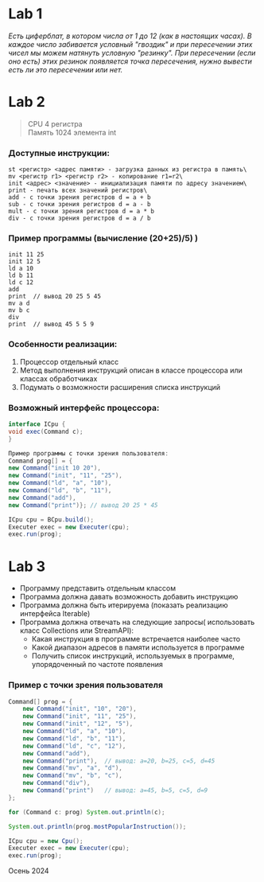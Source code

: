 # Lab 1

*Есть циферблат, в котором числа от 1 до 12 (как в настоящих часах).
В каждое число забивается условный "гвоздик" и при пересечении этих чисел мы можем
натянуть условную "резинку". При пересечении (если оно есть) этих резинок появляется
точка пересечения, нужно вывести есть ли это пересечении или нет.*
# Lab 2

> CPU 4 регистра\
> Память 1024 элемента int 

### Доступные инструкции:
```ld <регистр> <адрес памяти> - загрузка данных из памяти в регистр\
st <регистр> <адрес памяти> - загрузка данных из регистра в память\
mv <регистр r1> <регистр r2> - копирование r1=r2\
init <адрес> <значение> - инициализация памяти по адресу значением\
print - печать всех значений регистров\
add - с точки зрения регистров d = a + b
sub - с точки зрения регистров d = a - b
mult - с точки зрения регистров d = a * b
div - с точки зрения регистров d = a / b
```
### Пример программы (вычисление (20+25)/5) )
```init 10 20
init 11 25
init 12 5
ld a 10
ld b 11
ld c 12
add
print  // вывод 20 25 5 45
mv a d
mv b c
div
print  // вывод 45 5 5 9
```

### Особенности реализации:
1) Процессор отдельный класс
2) Метод выполнения инструкций описан в классе процессора или классах обработчиках
3) Подумать о возможности расширения списка инструкций

### Возможный интерфейс процессора:
```Java
interface ICpu {
void exec(Command c);
}

Пример программы с точки зрения пользователя:
Command prog[] = {
new Command("init 10 20"),
new Command("init", "11", "25"),
new Command("ld", "a", "10"),
new Command("ld", "b", "11"),
new Command("add"),
new Command("print")}; // вывод 20 25 * 45

ICpu cpu = BCpu.build();
Executer exec = new Executer(cpu);
exec.run(prog);
```

# Lab 3
* Программу представить отдельным классом
* Программа должна давать возможность добавить инструкцию
* Программа должна быть итерируема (показать реализацию интерфейса Iterable)
* Программа должна отвечать на следующие запросы( использовать класс Collections или StreamAPI):
    * Какая инструкция в программе встречается наиболее часто
    * Какой диапазон адресов в памяти используется в программе
    * Получить список инструкций, используемых в программе, упорядоченный по частоте появления

### Пример с точки зрения пользователя
```Java
Command[] prog = {
    new Command("init", "10", "20"),
    new Command("init", "11", "25"),
    new Command("init", "12", "5"),
    new Command("ld", "a", "10"),
    new Command("ld", "b", "11"),
    new Command("ld", "c", "12"),
    new Command("add"),
    new Command("print"),  // вывод: a=20, b=25, c=5, d=45
    new Command("mv", "a", "d"),
    new Command("mv", "b", "c"),
    new Command("div"),
    new Command("print")   // вывод: a=45, b=5, c=5, d=9
};

for (Command c: prog) System.out.println(c);

System.out.println(prog.mostPopularInstruction());

ICpu cpu = new Cpu();
Executer exec = new Executer(cpu);
exec.run(prog);
```

Осень 2024
